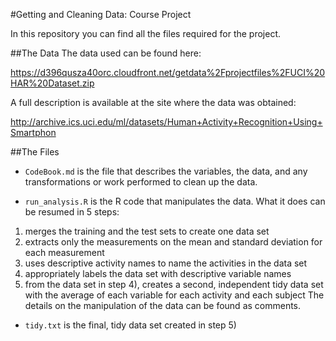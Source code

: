 #Getting and Cleaning Data: Course Project

In this repository you can find all the files required for the project.

##The Data
The data used can be found here:

https://d396qusza40orc.cloudfront.net/getdata%2Fprojectfiles%2FUCI%20HAR%20Dataset.zip 

A full description is available at the site where the data was obtained: 

http://archive.ics.uci.edu/ml/datasets/Human+Activity+Recognition+Using+Smartphon

##The Files
* `CodeBook.md` is the file that describes the variables, the data, and any transformations or work performed to clean up the data.

* `run_analysis.R` is the R code that manipulates the data. What it does can be resumed in 5 steps: 
1) merges the training and the test sets to create one data set
2) extracts only the measurements on the mean and standard deviation for each measurement 
3) uses descriptive activity names to name the activities in the data set
4) appropriately labels the data set with descriptive variable names 
5) from the data set in step 4), creates a second, independent tidy data set with the average of each variable for each activity and each subject
The details on the manipulation of the data can be found as comments.

* `tidy.txt` is the final, tidy data set created in step 5)

